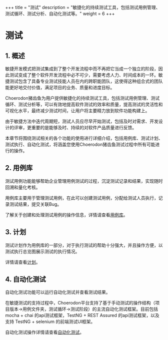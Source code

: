 +++
title = "测试"
description = "敏捷化的持续测试工具，包括测试用例管理、测试循环、测试分析、自动化测试等。"
weight = 6
+++

# 测试

## 1. 概述

敏捷开发模式把测试集成到了整个开发流程中而不再把它当成一个独立的阶段，因此测试变成了整个软件开发流程中必不可少，需要考虑人力、时间成本的一环。敏捷测试包含了具备专业测试技能人员在内的跨职能团队，这使得这种组合式的团队能更好地交付价值，满足项目的业务、质量和进度目标。

Choerodon猪齿鱼为用户提供敏捷化的持续测试工具，包括测试用例管理、测试循环、测试分析等，可以有效地提高软件测试的效率和质量，提高测试的灵活性和可视化水平，最终减少测试时间，让用户将主要精力放到软件功能构建上。

由于敏捷方法中迭代周期短，测试人员应尽早开始测试，包括及时对需求、开发设计的评审，更重要的是能够及时、持续的对软件产品质量进行反馈。

本章节将围绕测试相关的各个功能的使用进行详细介绍，包括用例库、测试计划、测试执行、自动化测试，将涵盖您使用Choerodon猪齿鱼测试过程中所有可能进行的操作。

## 2. 用例库

测试用例功能能够帮助企业管理用例测试的过程，沉淀测试记录和结果，实现随时回溯和量化考核。

用例库主要用于管理测试用例，在此可以创建测试用例，分配给测试人员执行，记录测试结果，提交关联Bug。

了解关于创建和处理测试用例的操作信息，详情请查看[用例库](./store)。

## 3. 计划

测试计划作为用例库的一部分，对于执行测试的帮助十分强大，并且操作方便，以测试执行总览图展示测试的执行情况。

详情请查看[计划](./plan)。


## 4. 自动化测试

自动化测试功能可以运行自动化测试并查看测试结果。

在敏捷测试的支持过程中，Choerodon平台支持了基于手动测试的操作结构（项目版本->用例文件夹，测试循环->测试阶段）的主流自动化测试框架。目前包括 mocha + chai 的api测试框架，TestNG + REST Assured 的api测试框架，以及支持 TestNG + selenium 的前端测试UI框架。

自动化测试操作详情请查看[自动化测试](./automation)。